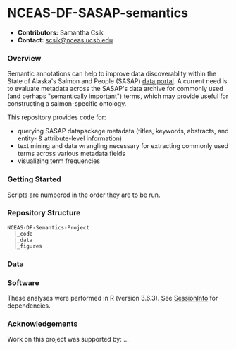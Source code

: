 # NCEAS-DF-SASAP-semantics

* **Contributors:** Samantha Csik
* **Contact:** scsik@nceas.ucsb.edu

### Overview

Semantic annotations can help to improve data discoverablity within the State of Alaska's Salmon and People (SASAP) [data portal](https://knb.ecoinformatics.org/projects/SASAP/Data). A current need is to evaluate metadata across the SASAP's data archive for commonly used (and perhaps "semantically important") terms, which may provide useful for constructing a salmon-specific ontology.

This repository provides code for:

  * querying SASAP datapackage metadata (titles, keywords, abstracts, and entity- & attribute-level information)
  * text mining and data wrangling necessary for extracting commonly used terms across various metadata fields
  * visualizing term frequencies

### Getting Started

Scripts are numbered in the order they are to be run.

### Repository Structure

```
NCEAS-DF-Semantics-Project
  |_code
  |_data
  |_figures
```

### Data

### Software

These analyses were performed in R (version 3.6.3). See [SessionInfo]() for dependencies.

### Acknowledgements

Work on this project was supported by: ...
